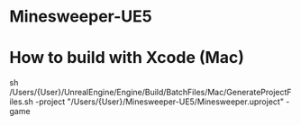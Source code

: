 # Minesweeper-UE5

# How to build with Xcode (Mac)
sh /Users/{User}/UnrealEngine/Engine/Build/BatchFiles/Mac/GenerateProjectFiles.sh -project "/Users/{User}/Minesweeper-UE5/Minesweeper.uproject" -game
